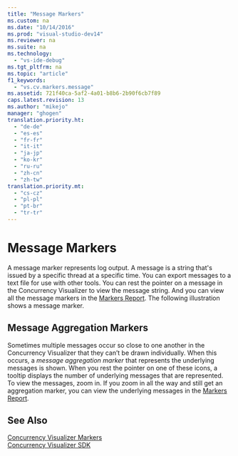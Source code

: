 ```yaml
---
title: "Message Markers"
ms.custom: na
ms.date: "10/14/2016"
ms.prod: "visual-studio-dev14"
ms.reviewer: na
ms.suite: na
ms.technology: 
  - "vs-ide-debug"
ms.tgt_pltfrm: na
ms.topic: "article"
f1_keywords: 
  - "vs.cv.markers.message"
ms.assetid: 721f40ca-5af2-4a01-b8b6-2b90f6cb7f89
caps.latest.revision: 13
ms.author: "mikejo"
manager: "ghogen"
translation.priority.ht: 
  - "de-de"
  - "es-es"
  - "fr-fr"
  - "it-it"
  - "ja-jp"
  - "ko-kr"
  - "ru-ru"
  - "zh-cn"
  - "zh-tw"
translation.priority.mt: 
  - "cs-cz"
  - "pl-pl"
  - "pt-br"
  - "tr-tr"
---
```

# Message Markers
A message marker represents log output. A message is a string that's issued by a specific thread at a specific time. You can export messages to a text file for use with other tools. You can rest the pointer on a message in the Concurrency Visualizer to view the message string. And you can view all the message markers in the [Markers Report](../profiling/markers-report.md).  The following illustration shows a message marker.  
  
## Message Aggregation Markers  
 Sometimes multiple messages occur so close to one another in the Concurrency Visualizer that they can’t be drawn individually. When this occurs, a *message aggregation marker* that represents the underlying messages is shown. When you rest the pointer on one of these icons, a tooltip displays the number of underlying messages that are represented. To view the messages, zoom in.  If you zoom in all the way and still get an aggregation marker, you can view the underlying messages in the [Markers Report](../profiling/markers-report.md).  
  
## See Also  
 [Concurrency Visualizer Markers](../profiling/concurrency-visualizer-markers.md)   
 [Concurrency Visualizer SDK](../profiling/concurrency-visualizer-sdk.md)